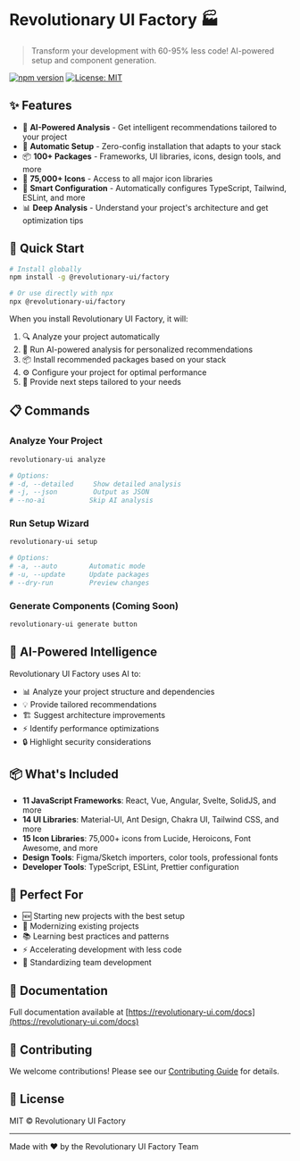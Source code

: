 # Revolutionary UI Factory 🏭

> Transform your development with 60-95% less code! AI-powered setup and component generation.

[![npm version](https://img.shields.io/npm/v/@revolutionary-ui/factory.svg)](https://www.npmjs.com/package/@revolutionary-ui/factory)
[![License: MIT](https://img.shields.io/badge/License-MIT-yellow.svg)](https://opensource.org/licenses/MIT)

## ✨ Features

- 🤖 **AI-Powered Analysis** - Get intelligent recommendations tailored to your project
- 🚀 **Automatic Setup** - Zero-config installation that adapts to your stack
- 📦 **100+ Packages** - Frameworks, UI libraries, icons, design tools, and more
- 🎨 **75,000+ Icons** - Access to all major icon libraries
- 🔧 **Smart Configuration** - Automatically configures TypeScript, Tailwind, ESLint, and more
- 📊 **Deep Analysis** - Understand your project's architecture and get optimization tips

## 🚀 Quick Start

```bash
# Install globally
npm install -g @revolutionary-ui/factory

# Or use directly with npx
npx @revolutionary-ui/factory
```

When you install Revolutionary UI Factory, it will:
1. 🔍 Analyze your project automatically
2. 🤖 Run AI-powered analysis for personalized recommendations
3. 📦 Install recommended packages based on your stack
4. ⚙️ Configure your project for optimal performance
5. 🎯 Provide next steps tailored to your needs

## 📋 Commands

### Analyze Your Project
```bash
revolutionary-ui analyze

# Options:
# -d, --detailed     Show detailed analysis
# -j, --json         Output as JSON
# --no-ai           Skip AI analysis
```

### Run Setup Wizard
```bash
revolutionary-ui setup

# Options:
# -a, --auto        Automatic mode
# -u, --update      Update packages
# --dry-run         Preview changes
```

### Generate Components (Coming Soon)
```bash
revolutionary-ui generate button
```

## 🤖 AI-Powered Intelligence

Revolutionary UI Factory uses AI to:
- 📊 Analyze your project structure and dependencies
- 💡 Provide tailored recommendations
- 🏗️ Suggest architecture improvements
- ⚡ Identify performance optimizations
- 🔒 Highlight security considerations

## 📦 What's Included

- **11 JavaScript Frameworks**: React, Vue, Angular, Svelte, SolidJS, and more
- **14 UI Libraries**: Material-UI, Ant Design, Chakra UI, Tailwind CSS, and more
- **15 Icon Libraries**: 75,000+ icons from Lucide, Heroicons, Font Awesome, and more
- **Design Tools**: Figma/Sketch importers, color tools, professional fonts
- **Developer Tools**: TypeScript, ESLint, Prettier configuration

## 🎯 Perfect For

- 🆕 Starting new projects with the best setup
- 🔄 Modernizing existing projects
- 📚 Learning best practices and patterns
- ⚡ Accelerating development with less code
- 🤝 Standardizing team development

## 📖 Documentation

Full documentation available at [https://revolutionary-ui.com/docs](https://revolutionary-ui.com/docs)

## 🤝 Contributing

We welcome contributions! Please see our [Contributing Guide](https://github.com/revolutionary-ui/factory/blob/main/CONTRIBUTING.md) for details.

## 📄 License

MIT © Revolutionary UI Factory

---

Made with ❤️ by the Revolutionary UI Factory Team
